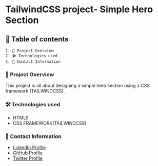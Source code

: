 # TailwindCSS project- Simple Hero Section

## 📑 Table of contents
    1. 📖 Project Overview
    2. 🛠️ Technologies used
    3. 👤 Contact Information


### 📖 Project Overview

This project is all about designing a simple hero section using a CSS framework (TAILWINDCSS).

### 🛠️ Technologies used
* HTML5
* CSS FRAMEWORK(TAILWINDCSS)

### 👤 Contact Information

* [LinkedIn Profile](https://www.linkedin.com/in/augustine-ugberaese-223692162/)
* [GitHub Profile](https://github.com/Ambitiousdude/)
* [Twitter Profile](https://twitter.com/AUgberaese/)